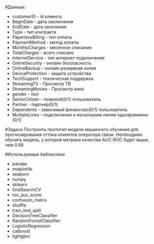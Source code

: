 #Данные:
- customerID - id клиента
- BeginDate - дата заключения
- EndDate - дата окончания
- Type - тип контракта
- PaperlessBilling - тип оплаты
- PaymentMethod - метод оплаты
- MonthlyCharges - месячное списание
- TotalCharges - всего списано
- InternetService - тип интернет подключения
- OnlineSecurity - онлайн безопасность
- OnlineBackup - онлайн резервная копия
- DeviceProtection - защита устройства
- TechSupport - техническая поддержка
- StreamingTV - Просмотр ТВ
- StreamingMovies - Просмотр кино
- gender - пол
- SeniorCitizen - пожилой(0/1) пользователь
- Partner - партнер(0/1)
- Dependents - зависимый финансово(0/1) пользователь
- MultipleLines - подключение к нескольким линям одновременно (0/1)

#Задача
Построить прототип модели машинного обучения для прогнозирования оттока клиентов оператора связи.
Необходимо обучить модель, у которой метрика качества AUC-ROC будет выше, чем 0.88

#Используемые библиотеки
- pandas
- matplotlib
- seaborn
- numpy
- sklearn
 - GridSearchCV
 - roc_auc_score
 - confusion_matrix
 - shuffle
 - train_test_split
 - DecisionTreeClassifier
 - RandomForestClassifier
 - LogisticRegression
- catboost
- lightgbm
